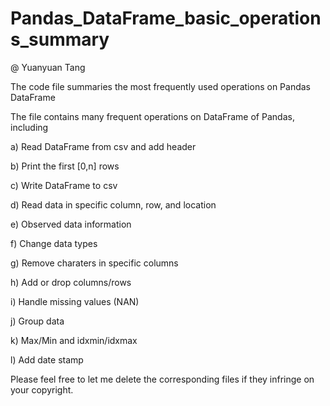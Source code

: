 # Pandas_DataFrame_basic_operations_summary

@ Yuanyuan Tang

The code file summaries the most frequently used operations on Pandas DataFrame

The file contains many frequent operations on DataFrame of Pandas, including 

a) Read DataFrame from csv and add header

b) Print the first [0,n] rows

c) Write DataFrame to csv

d) Read data in specific column, row, and location

e) Observed data information

f) Change data types

g) Remove charaters in specific columns

h) Add or drop columns/rows

i) Handle missing values (NAN)

j) Group data

k) Max/Min and idxmin/idxmax

l) Add date stamp


Please feel free to let me delete the corresponding files if they infringe on your copyright.
